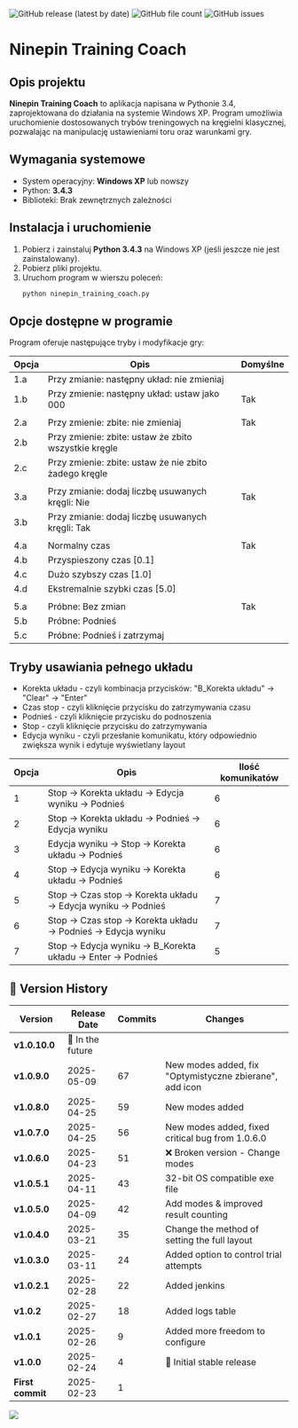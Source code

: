 ![GitHub release (latest by date)](https://img.shields.io/github/v/release/patlukas/ninepin_training_coach?label=Latest%20Release)
![GitHub file count](https://img.shields.io/github/directory-file-count/patlukas/ninepin_training_coach)
![GitHub issues](https://img.shields.io/github/issues/patlukas/ninepin_training_coach)

# Ninepin Training Coach

## Opis projektu

**Ninepin Training Coach** to aplikacja napisana w Pythonie 3.4, zaprojektowana do działania na systemie Windows XP. Program umożliwia uruchomienie dostosowanych trybów treningowych na kręgielni klasycznej, pozwalając na manipulację ustawieniami toru oraz warunkami gry.

## Wymagania systemowe

- System operacyjny: **Windows XP** lub nowszy
- Python: **3.4.3**
- Biblioteki: Brak zewnętrznych zależności

## Instalacja i uruchomienie

1. Pobierz i zainstaluj **Python 3.4.3** na Windows XP (jeśli jeszcze nie jest zainstalowany).
2. Pobierz pliki projektu.
3. Uruchom program w wierszu poleceń:
   ```sh
   python ninepin_training_coach.py
   ```

## Opcje dostępne w programie

Program oferuje następujące tryby i modyfikacje gry:

| Opcja | Opis                                                  | Domyślne |
|-------|-------------------------------------------------------|----------|
| 1.a   | Przy zmianie: następny układ: nie zmieniaj            |          |
| 1.b   | Przy zmienie: następny układ: ustaw jako 000          | Tak      |
|       |                                                       |          |
| 2.a   | Przy zmienie: zbite: nie zmieniaj                     | Tak      |
| 2.b   | Przy zmienie: zbite: ustaw że zbito wszystkie kręgle  |          |
| 2.c   | Przy zmienie: zbite: ustaw że nie zbito żadego kręgle |          |
|       |                                                       |          |
| 3.a   | Przy zmianie: dodaj liczbę usuwanych kręgli: Nie      | Tak      |
| 3.b   | Przy zmianie: dodaj liczbę usuwanych kręgli: Tak      |          |
|       |                                                       |          |
| 4.a   | Normalny czas                                         | Tak      |
| 4.b   | Przyspieszony czas [0.1]                              |          |
| 4.c   | Dużo szybszy czas [1.0]                               |          |
| 4.d   | Ekstremalnie szybki czas [5.0]                        |          |
|       |                                                       |          |
| 5.a   | Próbne: Bez zmian                                     | Tak      |
| 5.b   | Próbne: Podnieś                                       |          |
| 5.c   | Próbne: Podnieś i zatrzymaj                           |          |

## Tryby usawiania pełnego układu

* Korekta układu - czyli kombinacja przycisków: "B_Korekta układu" -> "Clear" -> "Enter"
* Czas stop - czyli kliknięcie przycisku do zatrzymywania czasu
* Podnieś - czyli kliknięcie przycisku do podnoszenia
* Stop - czyli kliknięcie przycisku do zatrzymywania
* Edycja wyniku - czyli przesłanie komunikatu, który odpowiednio zwiększa wynik i edytuje wyświetlany layout

| Opcja | Opis                                                             | Ilość komunikatów |
|-------|------------------------------------------------------------------|-------------------|
| 1     | Stop -> Korekta układu -> Edycja wyniku -> Podnieś               | 6                 |
| 2     | Stop -> Korekta układu -> Podnieś -> Edycja wyniku               | 6                 |
| 3     | Edycja wyniku -> Stop -> Korekta układu -> Podnieś               | 6                 |
| 4     | Stop -> Edycja wyniku -> Korekta układu -> Podnieś               | 6                 |
| 5     | Stop -> Czas stop -> Korekta układu -> Edycja wyniku -> Podnieś  | 7                 |
| 6     | Stop -> Czas stop -> Korekta układu -> Podnieś -> Edycja wyniku  | 7                 |
| 7     | Stop -> Edycja wyniku  -> B_Korekta układu -> Enter -> Podnieś   | 5                 |



## 📌 Version History

| Version          | Release Date      | Commits | Changes                                           |
|------------------|-------------------|-------|---------------------------------------------------|
| **v1.0.10.0**    | 🚧 In the future  |       |                                                   |
| **v1.0.9.0**     | 2025-05-09        | 67      | New modes added, fix "Optymistyczne zbierane", add icon    |
| **v1.0.8.0**     | 2025-04-25        | 59    | New modes added                                   |
| **v1.0.7.0**     | 2025-04-25        | 56    | New modes added, fixed critical bug from 1.0.6.0  |
| **v1.0.6.0**     | 2025-04-23        | 51    | ❌ Broken version - Change modes                   |
| **v1.0.5.1**     | 2025-04-11        | 43    | 32-bit OS compatible exe file                     |
| **v1.0.5.0**     | 2025-04-09        | 42    | Add modes & improved result counting              |
| **v1.0.4.0**     | 2025-03-21        | 35    | Change the method of setting the full layout      |
| **v1.0.3.0**     | 2025-03-11        | 24    | Added option to control trial attempts            |
| **v1.0.2.1**     | 2025-02-28        | 22    | Added jenkins                                     |
| **v1.0.2**       | 2025-02-27        | 18    | Added logs table                                  |
| **v1.0.1**       | 2025-02-26        | 9     | Added more freedom to configure                   |
| **v1.0.0**       | 2025-02-24        | 4     | 🎉 Initial stable release                         |
| **First commit** | 2025-02-23        | 1     |                                                   |


![](https://github.ct8.pl/readme/patlukas/ninepin_training_coach)
